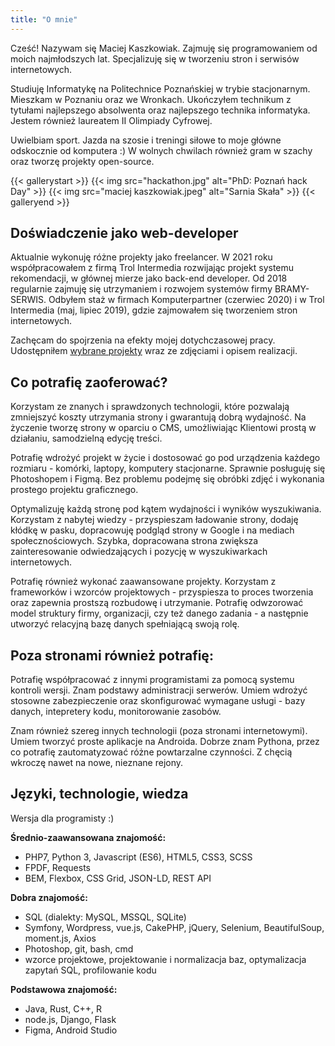 ```yaml
---
title: "O mnie"
---
```


Cześć! Nazywam się Maciej Kaszkowiak. Zajmuję się programowaniem od moich najmłodszych lat. Specjalizuję się w tworzeniu stron i serwisów internetowych.

Studiuję Informatykę na Politechnice Poznańskiej w trybie stacjonarnym. Mieszkam w Poznaniu oraz we Wronkach. Ukończyłem technikum z tytułami najlepszego absolwenta oraz najlepszego technika informatyka. Jestem również laureatem II Olimpiady Cyfrowej. 

Uwielbiam sport. Jazda na szosie i treningi siłowe to moje główne odskocznie od komputera :) W wolnych chwilach również gram w szachy oraz tworzę projekty open-source.
<!--more-->

{{< gallerystart >}}
{{< img src="hackathon.jpg" alt="PhD: Poznań hack Day" >}}
{{< img src="maciej kaszkowiak.jpeg" alt="Sarnia Skała" >}}
{{< galleryend >}}

## Doświadczenie jako web-developer

Aktualnie wykonuję różne projekty jako freelancer. W 2021 roku współpracowałem z firmą Trol Intermedia rozwijając projekt systemu rekomendacji, w głównej mierze jako back-end developer. Od 2018 regularnie zajmuję się utrzymaniem i rozwojem systemów firmy BRAMY-SERWIS. Odbyłem staż w firmach Komputerpartner (czerwiec 2020) i w Trol Intermedia (maj, lipiec 2019), gdzie zajmowałem się tworzeniem stron internetowych.

Zachęcam do spojrzenia na efekty mojej dotychczasowej pracy. Udostępniłem [wybrane projekty](/projekty/) wraz ze zdjęciami i opisem realizacji.

## Co potrafię zaoferować?

Korzystam ze znanych i sprawdzonych technologii, które pozwalają zmniejszyć koszty utrzymania strony i gwarantują dobrą wydajność. Na życzenie tworzę strony w oparciu o CMS, umożliwiając Klientowi prostą w działaniu, samodzielną edycję treści.

Potrafię wdrożyć projekt w życie i dostosować go pod urządzenia każdego rozmiaru - komórki, laptopy, komputery stacjonarne. Sprawnie posługuję się Photoshopem i Figmą. Bez problemu podejmę się obróbki zdjęć i wykonania prostego projektu graficznego.

Optymalizuję każdą stronę pod kątem wydajności i wyników wyszukiwania. Korzystam z nabytej wiedzy - przyspieszam ładowanie strony, dodaję kłódkę w pasku, dopracowuję podgląd strony w Google i na mediach społecznościowych. Szybka, dopracowana strona zwiększa zainteresowanie odwiedzających i pozycję w wyszukiwarkach internetowych.

Potrafię również wykonać zaawansowane projekty. Korzystam z frameworków i wzorców projektowych - przyspiesza to proces tworzenia oraz zapewnia prostszą rozbudowę i utrzymanie. Potrafię odwzorować model struktury firmy, organizacji, czy też danego zadania - a następnie utworzyć relacyjną bazę danych spełniającą swoją rolę.

## Poza stronami również potrafię:

Potrafię współpracować z innymi programistami za pomocą systemu kontroli wersji. Znam podstawy administracji serwerów. Umiem wdrożyć stosowne zabezpieczenie oraz skonfigurować wymagane usługi - bazy danych, intepretery kodu, monitorowanie zasobów.

Znam również szereg innych technologii (poza stronami internetowymi). Umiem tworzyć proste aplikacje na Androida. Dobrze znam Pythona, przez co potrafię zautomatyzować różne powtarzalne czynności. Z chęcią wkroczę nawet na nowe, nieznane rejony.

## Języki, technologie, wiedza
Wersja dla programisty :)

**Średnio-zaawansowana znajomość:**  
- PHP7, Python 3, Javascript (ES6), HTML5, CSS3, SCSS  
- FPDF, Requests  
- BEM, Flexbox, CSS Grid, JSON-LD, REST API  

**Dobra znajomość:**   
- SQL (dialekty: MySQL, MSSQL, SQLite)  
- Symfony, Wordpress, vue.js, CakePHP, jQuery, Selenium, BeautifulSoup, moment.js, Axios  
- Photoshop, git, bash, cmd  
- wzorce projektowe, projektowanie i normalizacja baz, optymalizacja zapytań SQL, profilowanie kodu

**Podstawowa znajomość:**   
- Java, Rust, C++, R   
- node.js, Django, Flask  
- Figma, Android Studio  